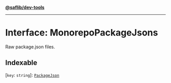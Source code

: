 [**@saflib/dev-tools**](../index.md)

***

# Interface: MonorepoPackageJsons

Raw package.json files.

## Indexable

\[`key`: `string`\]: [`PackageJson`](PackageJson.md)

